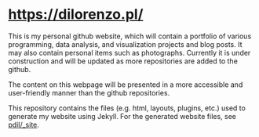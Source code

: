 # https://dilorenzo.pl/

This is my personal github website, which will contain a portfolio of various programming, data analysis, and visualization projects and blog posts. It may also contain personal items such as photographs. Currently it is under construction and will be updated as more repositories are added to the github.

The content on this webpage will be presented in a more accessible and user-friendly manner than the github repositories.

This repository contains the files (e.g. html, layouts, plugins, etc.) used to generate my website using Jekyll. For the generated website files, see [pdil/_site](http://www.github.com/pdil/_site).
